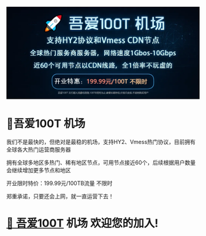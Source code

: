 ![吾爱100T](https://github.com/52100T/52100T/blob/main/lXkSvoaLQfl5.webp?raw=true)

# 🚀吾爱100T 机场

我们不是最快的，但绝对是最稳的机场，支持HY2、Vmess热门协议，目前拥有全球各大热门运营商服务器

拥有全球多地区多热门、稀有地区节点，可用节点接近60个，后续根据用户数量会继续增加更多节点和地区

开业限时特价：199.99元/100TB流量 不限时

郑重承诺，只要还会上网，就一直运营下去！

# [🚀 吾爱100T](https://app.52100000.xyz "🚀 吾爱100T") 机场 欢迎您的加入!

